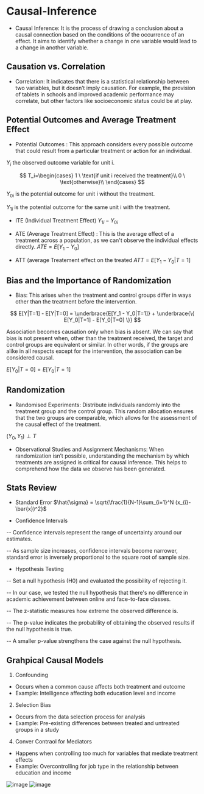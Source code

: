 # Causal-Inference

- Causal Inference: It is the process of drawing a conclusion about a causal connection based on the conditions of the occurrence of an effect. It aims to identify whether a change in one variable would lead to a change in another variable.

## Causation vs. Correlation

- Correlation: It indicates that there is a statistical relationship between two variables, but it doesn’t imply causation. For example, the provision of tablets in schools and improved academic performance may correlate, but other factors like socioeconomic status could be at play.
  
## Potential Outcomes and Average Treatment Effect

- Potential Outcomes : This approach considers every possible outcome that could result from a particular treatment or action for an individual. 

$Y_{i}$  the observed outcome variable for unit i.

$$ T_i=\begin{cases}
1 \ \text{if unit i received the treatment}\\
0 \ \text{otherwise}\\
\end{cases} $$

$Y_{0i}$  is the potential outcome for unit i without the treatment.

$Y_{1i}$  is the potential outcome for the same unit i with the treatment.

- ITE (Individual Treatment Effect)
 $Y_{1i} - Y_{0i}$

- ATE (Average Treatment Effect) : This is the average effect of a treatment across a population, as we can't observe the individual effects directly.  $ATE = E[Y_1 - Y_0]$

- ATT (average Treatement effect on the treated
$ATT = E[Y_1 - Y_0 | T=1]$

## Bias and the Importance of Randomization

- Bias: This arises when the treatment and control groups differ in ways other than the treatment before the intervention.

$$ E[Y|T=1] - E[Y|T=0] = \underbrace{E[Y_1 - Y_0|T=1]} + \underbrace{\{ E[Y_0|T=1] - E[Y_0|T=0] \}} $$

Association becomes causation only when bias is absent. We can say that bias is not present when, other than the treatment received, the target and control groups are equivalent or similar. In other words, if the groups are alike in all respects except for the intervention, the association can be considered causal.

$E[Y_0|T=0]=E[Y_0|T=1]$

## Randomization

- Randomised Experiments: Distribute individuals randomly into the treatment group and the control group. This random allocation ensures that the two groups are comparable, which allows for the assessment of the causal effect of the treatment.

$(Y_0, Y_1) \perp T$

- Observational Studies and Assignment Mechanisms: When randomization isn’t possible, understanding the mechanism by which treatments are assigned is critical for causal inference. This helps to comprehend how the data we observe has been generated.

## Stats Review

- Standard Error
$\hat{\sigma} = \sqrt{\frac{1}{N-1}\sum_{i=1}^N (x_{i}-\bar{x})^2}$

- Confidence Intervals

-- Confidence intervals represent the range of uncertainty around our estimates.
  
-- As sample size increases, confidence intervals become narrower, standard error is inversely proportional to the square root of sample size.

- Hypothesis Testing

-- Set a null hypothesis (H0) and evaluated the possibility of rejecting it.
  
-- In our case, we tested the null hypothesis that there's no difference in academic achievement between online and face-to-face classes.

-- The z-statistic measures how extreme the observed difference is.

-- The p-value indicates the probability of obtaining the observed results if the null hypothesis is true.

-- A smaller p-value strengthens the case against the null hypothesis.

## Grahpical Causal Models

1. Confounding
- Occurs when a common cause affects both treatment and outcome
- Example: Intelligence affecting both education level and income

2. Selection Bias
- Occurs from the data selection process for analysis
- Example: Pre-existing differences between treated and untreated groups in a study

4. Conver Contraol for Mediators
- Happens when controlling too much for variables that mediate treatment effects
- Example: Overcontrolling for job type in the relationship between education and income



![image](https://github.com/inhoi/Causal-Inference/assets/76868046/b1d4babc-c9e8-4fa9-87a7-166f388d0543)
![image](https://github.com/inhoi/Causal-Inference/assets/76868046/696c9b2c-8a2b-47fa-9547-619e89e4779f)


